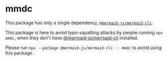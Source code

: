# mmdc

This package has only a single dependency, [`@mermaid-js/mermaid-cli`][1].

This package is here to avoid typo-squatting attacks by people running
`npx mmdc`, when they don't have [@mermaid-js/mermaid-cli][1] installed.

Please run `npx --package @mermaid-js/mermaid-cli -- mmdc` to avoid using
this package.

[1]: https://www.npmjs.com/package/@mermaid-js/mermaid-cli
